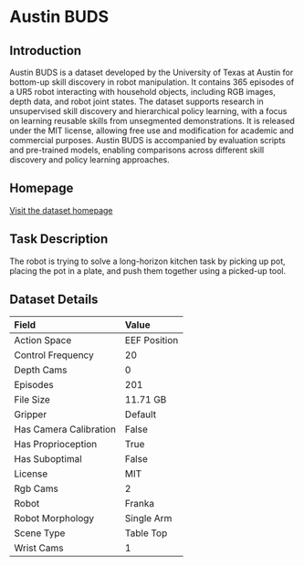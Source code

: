 # Austin BUDS


## Introduction

Austin BUDS is a dataset developed by the University of Texas at Austin for bottom-up skill discovery in robot manipulation. It contains 365 episodes of a UR5 robot interacting with household objects, including RGB images, depth data, and robot joint states. The dataset supports research in unsupervised skill discovery and hierarchical policy learning, with a focus on learning reusable skills from unsegmented demonstrations. It is released under the MIT license, allowing free use and modification for academic and commercial purposes. Austin BUDS is accompanied by evaluation scripts and pre-trained models, enabling comparisons across different skill discovery and policy learning approaches.


## Homepage

[Visit the dataset homepage](https://ut-austin-rpl.github.io/rpl-BUDS/)


## Task Description

The robot is trying to solve a long-horizon kitchen task by picking up pot, placing the pot in a plate, and push them together using a picked-up tool.


## Dataset Details

| Field                            | Value                    |
|:---------------------------------|:-------------------------|
| Action Space                     | EEF Position           |
| Control Frequency                     | 20           |
| Depth Cams                     | 0           |
| Episodes                     | 201           |
| File Size                     |  11.71 GB           |
| Gripper                     | Default           |
| Has Camera Calibration                     | False           |
| Has Proprioception                     | True           |
| Has Suboptimal                     | False           |
| License                     | MIT           |
| Rgb Cams                     | 2           |
| Robot                     | Franka           |
| Robot Morphology                     | Single Arm           |
| Scene Type                     | Table Top           |
| Wrist Cams                     | 1           |


